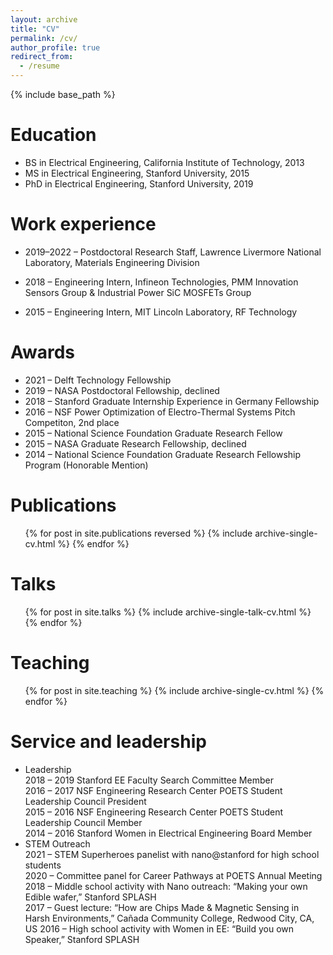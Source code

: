 ```yaml
---
layout: archive
title: "CV"
permalink: /cv/
author_profile: true
redirect_from:
  - /resume
---
```


{% include base_path %}

Education
======
* BS in Electrical Engineering, California Institute of Technology, 2013
* MS in Electrical Engineering, Stanford University, 2015
* PhD in Electrical Engineering, Stanford University, 2019

Work experience
======
* 2019–2022 – Postdoctoral Research Staff, Lawrence Livermore National Laboratory, Materials Engineering Division

* 2018 – Engineering Intern, Infineon Technologies, PMM Innovation Sensors Group & Industrial Power SiC MOSFETs Group

* 2015 – Engineering Intern, MIT Lincoln Laboratory, RF Technology

Awards
======
* 2021 – Delft Technology Fellowship  
* 2019 – NASA Postdoctoral Fellowship, declined  
* 2018 – Stanford Graduate Internship Experience in Germany Fellowship  
* 2016 – NSF Power Optimization of Electro-Thermal Systems Pitch Competiton, 2nd place  
* 2015 – National Science Foundation Graduate Research Fellow  
* 2015 – NASA Graduate Research Fellowship, declined  
* 2014 – National Science Foundation Graduate Research Fellowship Program (Honorable Mention)  

Publications
======
  <ol reversed>{% for post in site.publications reversed %}
    {% include archive-single-cv.html %}
  {% endfor %}</ol>
  
Talks
======
  <ul>{% for post in site.talks %}
    {% include archive-single-talk-cv.html %}
  {% endfor %}</ul>
  
Teaching
======
  <ul>{% for post in site.teaching %}
    {% include archive-single-cv.html %}
  {% endfor %}</ul>
  
Service and leadership
======
* Leadership  
2018 – 2019 Stanford EE Faculty Search Committee Member  
2016 – 2017 NSF Engineering Research Center POETS Student Leadership Council President  
2015 – 2016 NSF Engineering Research Center POETS Student Leadership Council Member  
2014 – 2016 Stanford Women in Electrical Engineering Board Member  
* STEM Outreach  
2021 – STEM Superheroes panelist with nano@stanford for high school students  
2020 – Committee panel for Career Pathways at POETS Annual Meeting  
2018 – Middle school activity with Nano outreach: “Making your own Edible wafer,” Stanford SPLASH  
2017 – Guest lecture: “How are Chips Made & Magnetic Sensing in Harsh Environments,” Cañada Community College, Redwood City, CA, US
2016 – High school activity with Women in EE: “Build you own Speaker,” Stanford SPLASH  
